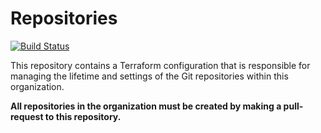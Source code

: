 # Repositories

[![Build Status](https://github.com/kicad-unofficial/repos/workflows/CI/badge.svg)](https://github.com/kicad-unofficial/repos/actions?workflow=CI)

This repository contains a Terraform configuration that is responsible for
managing the lifetime and settings of the Git repositories within this
organization.

**All repositories in the organization must be created by making a pull-request
to this repository.**
